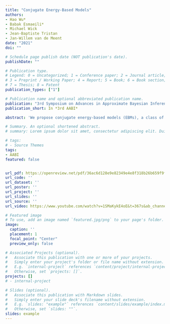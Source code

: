 ```yaml
---
title: "Conjugate Energy-Based Models"
authors:
- Hao Wu*
- Babak Esmaeili*
- Michael Wick
- Jean-Baptiste Tristan
- Jan-Willem van de Meent
date: "2021"
doi: ""

# Schedule page publish date (NOT publication's date).
publishDate: ""

# Publication type.
# Legend: 0 = Uncategorized; 1 = Conference paper; 2 = Journal article;
# 3 = Preprint / Working Paper; 4 = Report; 5 = Book; 6 = Book section;
# 7 = Thesis; 8 = Patent
publication_types: ["1"]

# Publication name and optional abbreviated publication name.
publication: "3rd Symposium on Advances in Approximate Bayesian Inference"
publication_short: In *3rd AABI*

abstract: 'We propose conjugate energy-based models (EBMs), a class of deep latent-variable models with a tractable posterior. Conjugate EBMs have similar use cases as variational autoencoders, in the sense that they learn an unsupervised mapping between data and latent variables. However these models omit a generator, which allows them to learn more flexible notions of similarity between data points. Our experiments demonstrate that conjugate EBMs achieve competitive results in terms of image modelling, predictive power of latent space, and out-of-distribution detection on a variety of datasets.'

# Summary. An optional shortened abstract.
# summary: Lorem ipsum dolor sit amet, consectetur adipiscing elit. Duis posuere tellus ac convallis placerat. Proin tincidunt magna sed ex sollicitudin condimentum.

# tags:
# - Source Themes
tags:
- AABI
featured: false


url_pdf: https://openreview.net/pdf/36ac6d128e9e82349e4e8f318b26b659f9fe2512.pdf
url_code: ''
url_dataset: ''
url_poster: ''
url_project: ''
url_slides: ''
url_source: ''
url_video: https://www.youtube.com/watch?v=1SMaKykE4oE&t=367s&ab_channel=HaoWu

# Featured image
# To use, add an image named `featured.jpg/png` to your page's folder.
image:
  caption: ''
  placement: 1
  focal_point: "Center"
  preview_only: false

# Associated Projects (optional).
#   Associate this publication with one or more of your projects.
#   Simply enter your project's folder or file name without extension.
#   E.g. `internal-project` references `content/project/internal-project/index.md`.
#   Otherwise, set `projects: []`.
projects: []
# - internal-project

# Slides (optional).
#   Associate this publication with Markdown slides.
#   Simply enter your slide deck's filename without extension.
#   E.g. `slides: "example"` references `content/slides/example/index.md`.
#   Otherwise, set `slides: ""`.
slides: example
---
```


